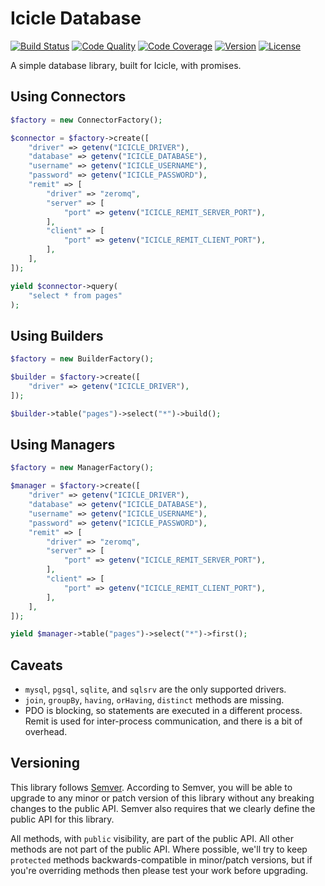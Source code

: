 # Icicle Database

[![Build Status](http://img.shields.io/travis/asyncphp/icicle-database.svg?style=flat-square)](https://travis-ci.org/asyncphp/icicle-database)
[![Code Quality](http://img.shields.io/scrutinizer/g/asyncphp/icicle-database.svg?style=flat-square)](https://scrutinizer-ci.com/g/asyncphp/icicle-database)
[![Code Coverage](http://img.shields.io/scrutinizer/coverage/g/asyncphp/icicle-database.svg?style=flat-square)](https://scrutinizer-ci.com/g/asyncphp/icicle-database)
[![Version](http://img.shields.io/packagist/v/asyncphp/icicle-database.svg?style=flat-square)](https://packagist.org/packages/asyncphp/icicle-database)
[![License](http://img.shields.io/packagist/l/asyncphp/icicle-database.svg?style=flat-square)](license.md)

A simple database library, built for Icicle, with promises.

## Using Connectors

```php
$factory = new ConnectorFactory();

$connector = $factory->create([
    "driver" => getenv("ICICLE_DRIVER"),
    "database" => getenv("ICICLE_DATABASE"),
    "username" => getenv("ICICLE_USERNAME"),
    "password" => getenv("ICICLE_PASSWORD"),
    "remit" => [
        "driver" => "zeromq",
        "server" => [
            "port" => getenv("ICICLE_REMIT_SERVER_PORT"),
        ],
        "client" => [
            "port" => getenv("ICICLE_REMIT_CLIENT_PORT"),
        ],
    ],
]);

yield $connector->query(
    "select * from pages"
);
```

## Using Builders

```php
$factory = new BuilderFactory();

$builder = $factory->create([
    "driver" => getenv("ICICLE_DRIVER"),
]);

$builder->table("pages")->select("*")->build();
```

## Using Managers

```php
$factory = new ManagerFactory();

$manager = $factory->create([
    "driver" => getenv("ICICLE_DRIVER"),
    "database" => getenv("ICICLE_DATABASE"),
    "username" => getenv("ICICLE_USERNAME"),
    "password" => getenv("ICICLE_PASSWORD"),
    "remit" => [
        "driver" => "zeromq",
        "server" => [
            "port" => getenv("ICICLE_REMIT_SERVER_PORT"),
        ],
        "client" => [
            "port" => getenv("ICICLE_REMIT_CLIENT_PORT"),
        ],
    ],
]);

yield $manager->table("pages")->select("*")->first();
```

## Caveats

- `mysql`, `pgsql`, `sqlite`, and `sqlsrv` are the only supported drivers.
- `join`, `groupBy`, `having`, `orHaving`, `distinct` methods are missing.
- PDO is blocking, so statements are executed in a different process. Remit is used for inter-process communication, and there is a bit of overhead.

## Versioning

This library follows [Semver](http://semver.org). According to Semver, you will be able to upgrade to any minor or patch version of this library without any breaking changes to the public API. Semver also requires that we clearly define the public API for this library.

All methods, with `public` visibility, are part of the public API. All other methods are not part of the public API. Where possible, we'll try to keep `protected` methods backwards-compatible in minor/patch versions, but if you're overriding methods then please test your work before upgrading.
